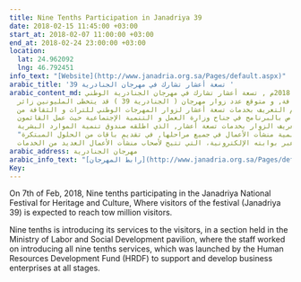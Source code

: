 ```yaml
---
title: Nine Tenths Participation in Janadriya 39
date: 2018-02-15 11:45:00 +03:00
start_at: 2018-02-07 11:00:00 +03:00
end_at: 2018-02-24 23:00:00 +03:00
location:
  lat: 24.962092
  lng: 46.792451
info_text: "[Website](http://www.janadria.org.sa/Pages/default.aspx)"
arabic_title: 'تسعة أعشار تشارك في مهرجان الجنادرية 39 '
arabic_content_md: في 7 فبراير 2018م , تسعة أعشار تشارك في مهرجان الجنادرية الوطني
  للتراث و الثقافة, و متوقع عدد زوار مهرجان ( الجنادرية 39 ) قد يتخطى المليونين زائر
  و زائرة. يتم التعريف بخدمات تسعة أعشار لزوار المهرجات الوطني للتراث و الثقافة من
  خلال ركن خاص بالبرنامج في جناح وزارة العمل و التنمية الإجتماعية حيث عمل القائمون
  على الركن على تعريف الزوار بخدمات تسعة أعشار, الذي اطلقه صندوق تنمية الموارد البشرية
  "هدف" لدعم و تنمية منشأت الأعمال في جميع مراحلها, في تقديم باقات من الحلول المبتكرة
  عبر بوابته الإلكترونية، التي تتيح لأصحاب منشآت الأعمال العديد من الخدمات.
arabic_address: مهرجان الجنادرية
arabic_info_text: "[رابط المهرجان](http://www.janadria.org.sa/Pages/default.aspx)"
Key: 
---
```


On 7th of Feb, 2018, Nine tenths participating in the Janadriya National Festival for Heritage and Culture, Where visitors of the festival (Janadriya 39) is expected to reach tow million visitors.

Nine tenths is introducing its services to the visitors, in a section held in the Ministry of Labor and Social Development pavilion, where the staff worked on introducing all nine tenths services, which was launched by the Human Resources Development Fund (HRDF) to support and develop business enterprises at all stages.
